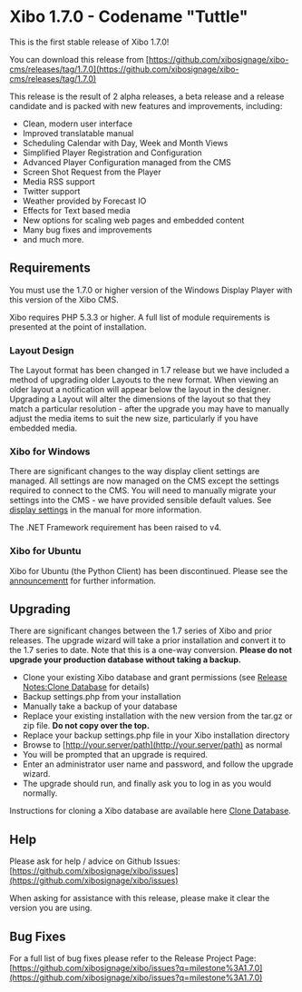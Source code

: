 <!--toc=getting_started-->
# Xibo 1.7.0 - Codename "Tuttle"</span>

This is the first stable release of Xibo 1.7.0!

You can download this release from [https://github.com/xibosignage/xibo-cms/releases/tag/1.7.0](https://github.com/xibosignage/xibo-cms/releases/tag/1.7.0)

This release is the result of 2 alpha releases, a beta release and a release candidate and is packed with new features and improvements, including:

 * Clean, modern user interface
 * Improved translatable manual
 * Scheduling Calendar with Day, Week and Month Views
 * Simplified Player Registration and Configuration
 * Advanced Player Configuration managed from the CMS
 * Screen Shot Request from the Player
 * Media RSS support
 * Twitter support
 * Weather provided by Forecast IO
 * Effects for Text based media
 * New options for scaling web pages and embedded content
 * Many bug fixes and improvements
 * and much more.


## Requirements
You must use the 1.7.0 or higher version of the Windows Display Player with this version of the Xibo CMS.

Xibo requires PHP 5.3.3 or higher. A full list of module requirements is presented at the point of installation.

### Layout Design
The Layout format has been changed in 1.7 release but we have included a method of upgrading older Layouts to the new format. When viewing an older layout a notification will appear below the layout in the designer. Upgrading a Layout will alter the dimensions of the layout so that they match a particular resolution - after the upgrade you may have to manually adjust the media items to suit the new size, particularly if you have embedded media.

### Xibo for Windows
There are significant changes to the way display client settings are managed. All settings are now managed on the CMS except the settings required to connect to the CMS. You will need to manually migrate your settings into the CMS - we have provided sensible default values. See [display settings](displays_settings.html) in the manual for more information.

The .NET Framework requirement has been raised to v4.

### Xibo for Ubuntu
Xibo for Ubuntu (the Python Client) has been discontinued. Please see the [announcementt](http://xibo.org.uk/2014/12/15/xibo-for-ubuntu-alpha-discontinuation-notice/) for further information.

## Upgrading
There are significant changes between the 1.7 series of Xibo and prior releases. The upgrade wizard will take a prior installation and convert it to the 1.7 series to date. Note that this is a one-way conversion. **Please do not upgrade your production database without taking a backup.**

*   Clone your existing Xibo database and grant permissions (see [Release Notes:Clone Database](release_notes_clonedb.html "Clone Database") for details)
*   Backup settings.php from your installation
*   Manually take a backup of your database
*   Replace your existing installation with the new version from the tar.gz or zip file. **Do not copy over the top.**
*   Replace your backup settings.php file in your Xibo installation directory
*   Browse to [http://your.server/path](http://your.server/path) as normal
*   You will be prompted that an upgrade is required.
*   Enter an administrator user name and password, and follow the upgrade wizard.
*   The upgrade should run, and finally ask you to log in as you would normally.

Instructions for cloning a Xibo database are available here [Clone Database](release_notes_clonedb.html "Clone Database").

## Help

Please ask for help / advice on Github Issues: [https://github.com/xibosignage/xibo/issues](https://github.com/xibosignage/xibo/issues)

When asking for assistance with this release, please make it clear the version you are using.

## Bug Fixes

For a full list of bug fixes please refer to the Release Project Page: [https://github.com/xibosignage/xibo/issues?q=milestone%3A1.7.0](https://github.com/xibosignage/xibo/issues?q=milestone%3A1.7.0)